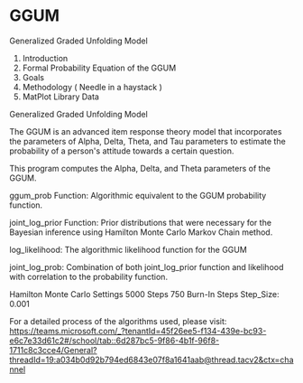 # GGUM

Generalized Graded Unfolding Model

1. Introduction
2. Formal Probability Equation of the GGUM
3. Goals
4. Methodology ( Needle in a haystack )
5. MatPlot Library Data
 
Generalized Graded Unfolding Model

The GGUM is an advanced item response theory model that incorporates the parameters of Alpha, Delta, Theta, and Tau parameters to estimate the probability of a person's attitude towards a certain question.

This program computes the Alpha, Delta, and Theta parameters of the GGUM. 


ggum_prob Function:
Algorithmic equivalent to the GGUM probability function. 

joint_log_prior Function:
Prior distributions that were necessary for the Bayesian inference using Hamilton Monte Carlo Markov Chain method.

log_likelihood:
The algorithmic likelihood function for the GGUM

joint_log_prob:
Combination of both joint_log_prior function and likelihood with correlation to the probability function.

Hamilton Monte Carlo Settings
5000 Steps
750 Burn-In Steps
Step_Size: 0.001



For a detailed process of the algorithms used, please visit: https://teams.microsoft.com/_?tenantId=45f26ee5-f134-439e-bc93-e6c7e33d61c2#/school/tab::6d287bc5-9f86-4b1f-96f8-1711c8c3cce4/General?threadId=19:a034b0d92b794ed6843e07f8a1641aab@thread.tacv2&ctx=channel
